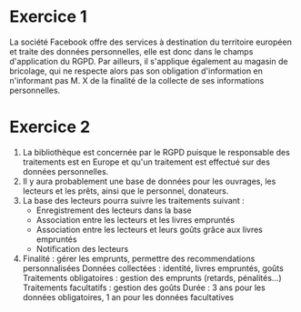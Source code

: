 # Exercice 1
La société Facebook offre des services à destination du territoire européen et traite des données personnelles, elle est donc dans le champs d'application du RGPD. Par ailleurs, il s'applique également au magasin de bricolage, qui ne respecte alors pas son obligation d'information en n'informant pas M. X de la finalité de la collecte de ses informations personnelles.
# Exercice 2
1. La bibliothèque est concernée par le RGPD puisque le responsable des traitements est en Europe et qu'un traitement est effectué sur des données personnelles.
2. Il y aura probablement une base de données pour les ouvrages, les lecteurs et les prêts, ainsi que le personnel, donateurs.
3. La base des lecteurs pourra suivre les traitements suivant : 
   - Enregistrement des lecteurs dans la base
   - Association entre les lecteurs et les livres empruntés
   - Association entre les lecteurs et leurs goûts grâce aux livres empruntés
   - Notification des lecteurs
4. Finalité : gérer les emprunts, permettre des recommendations personnalisées
   Données collectées : identité, livres empruntés, goûts
   Traitements obligatoires : gestion des emprunts (retards, pénalités...) 
   Traitements facultatifs : gestion des goûts
   Durée : 3 ans pour les données obligatoires, 1 an pour les données facultatives